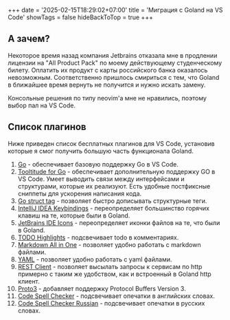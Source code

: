 +++
date = '2025-02-15T18:29:02+07:00'
title = 'Миграция с Goland на VS Code'
showTags = false
hideBackToTop = true
+++
## А зачем?

Некоторое время назад компания Jetbrains отказала мне в продлении лицензии на "All Product Pack" по моему действующему студенческому билету. Оплатить их продукт с карты российского банка оказалось невозможным. Соответственно пришлось смириться с тем, что Goland в ближайшее время вернуть не получится и нужно искать замену. 

Консольные решения по типу neovim'а мне не нравились, поэтому выбор пал на VS Code. 

## Список плагинов

Ниже приведен список бесплатных плагинов для VS Code, установив которые я смог получить большую часть функционала Goland.

1. [Go](https://marketplace.visualstudio.com/items?itemName=golang.go) - обеспечивает базовую поддержку Go в VS Code.
2. [Tooltitude for Go](https://marketplace.visualstudio.com/items?itemName=tooltitudeteam.tooltitude) - обеспечивает дополнительную поддержку GO в VS Code. Умеет выводить связи между интерфейсами и структурами, которые их реализуют. Есть удобные постфиксные сниппеты для ускорения написания кода.
3. [Go struct tag](https://marketplace.visualstudio.com/items?itemName=liuchao.go-struct-tag) - позволяет быстро дописывать структурные теги.
4. [IntelliJ IDEA Keybindings](https://marketplace.visualstudio.com/items?itemName=k--kato.intellij-idea-keybindings) - переопределяет большинство горячих клавиш на те, которые были в Goland.
5. [JetBrains IDE Icons](https://marketplace.visualstudio.com/items?itemName=Mostik.JetBrainsIcons) - переопределяет иконки файлов на те, что были в Goland.
6. [TODO Highlights](https://marketplace.visualstudio.com/items?itemName=wayou.vscode-todo-highlight) - подсвечивает todo в комментариях.
7. [Markdown All in One](https://marketplace.visualstudio.com/items?itemName=yzhang.markdown-all-in-one) - позволяет удобно работать с markdown файлами.
8. [YAML](https://marketplace.visualstudio.com/items?itemName=redhat.vscode-yaml) - позволяет удобно работать с yaml файлами.
9. [REST Client](https://marketplace.visualstudio.com/items?itemName=humao.rest-client) - позволяет высылать запросы к сервисам по http примерно с таким же удобством, как и встроенный в Goland http клиент.
10. [Proto3](https://marketplace.visualstudio.com/items?itemName=zxh404.vscode-proto3) - добавляет поддержку Protocol Buffers Version 3. 
11. [Code Spell Checker](https://marketplace.visualstudio.com/items?itemName=streetsidesoftware.code-spell-checker) - подсвечивает опечатки в английских словах.
12. [Code Spell Checker Russian](https://marketplace.visualstudio.com/items?itemName=streetsidesoftware.code-spell-checker-russian) - подсвечивает опечатки в русских словах.
